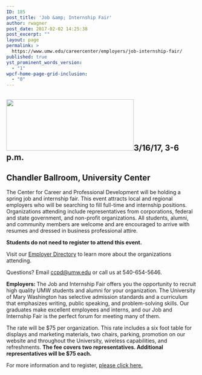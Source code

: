 ```yaml
---
ID: 185
post_title: 'Job &amp; Internship Fair'
author: rwagner
post_date: 2017-02-02 14:25:38
post_excerpt: ""
layout: page
permalink: >
  https://www.umw.edu/careercenter/employers/job-internship-fair/
published: true
yst_prominent_words_version:
  - "1"
wpcf-home-page-grid-inclusion:
  - "0"
---
```

<h2><img class="alignright wp-image-59 " src="http://www.umw.edu/careercenter/wp-content/uploads/sites/41/2016/08/CareerCenterHome-300x121.jpg" width="337" height="136" />3/16/17, 3-6 p.m.</h2>
<h2>Chandler Ballroom, University Center</h2>
<div class="entry-content">

The Center for Career and Professional Development will be holding a spring job and internship fair. This event attracts local and regional employers who will be searching to fill full-time and internship positions. Organizations attending include representatives from corporations, federal and state government, and non-profit organizations. All students, alumni, and community members are welcome and are encouraged to arrive with resumes and dressed in business professional attire.

<strong>Students do not need to register to attend this event.
</strong>

Visit our <a href="http://www.umw.edu/careercenter/wp-content/uploads/sites/41/2017/02/Spring-2017-Job-Internship-Fair.pdf">Employer Directory</a> to learn more about the organizations attending.

Questions? Email ccpd@umw.edu or call us at 540-654-5646.

<strong>Employers: </strong>The Job and Internship Fair offers you the opportunity to recruit high quality UMW students and alumni for your organization. The University of Mary Washington has selective admission standards and a curriculum that emphasizes writing, public speaking, and problem-solving skills. Our graduates make excellent employees and interns, and our Job and Internship Fair is the perfect forum for meeting many of them.

The rate will be $75 per organization. This rate includes a six foot table for displays and marketing materials, two chairs, parking, promotion on our website and throughout the University, wireless capabilities, and refreshments. <strong>The fee covers two representatives. Additional representatives will be $75 each.</strong>

For more information and to register, <a href="https://docs.google.com/forms/d/e/1FAIpQLSdHHh0bvZAVeeycYjtxZrdVcyocyRDu624TnGmgcbbmGflUOA/viewform" target="_blank" rel="nofollow">please click here.</a>

</div>
